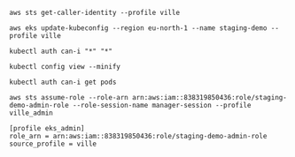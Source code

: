 
```shell
aws sts get-caller-identity --profile ville
```

```shell
aws eks update-kubeconfig --region eu-north-1 --name staging-demo --profile ville
```

```shell
kubectl auth can-i "*" "*"
```

```shell
kubectl config view --minify
```

```shell
kubectl auth can-i get pods
```

```shell
aws sts assume-role --role-arn arn:aws:iam::838319850436:role/staging-demo-admin-role --role-session-name manager-session --profile ville_admin
```

```
[profile eks_admin]
role_arn = arn:aws:iam::838319850436:role/staging-demo-admin-role 
source_profile = ville
```